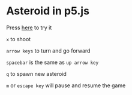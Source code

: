 # Asteroid in p5.js

Press [here](https://kthexiii.github.io/asteroid-p5js/) to try it

`x` to shoot

`arrow keys` to turn and go forward

`spacebar` is the same as `up arrow key`

`q` to spawn new asteroid

`m` or `escape key` will pause and resume the game
